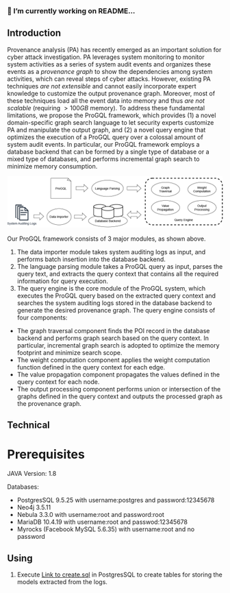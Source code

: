### 🔭 I’m currently working on README...
## Introduction

Provenance analysis (PA) has recently emerged as an important solution for cyber attack investigation.
PA leverages system monitoring to monitor system activities as a series of system audit events and organizes these events as a *provenance graph* to show the dependencies among system activities, which can reveal steps of cyber attacks. 
However, existing PA techniques *are not extensible* and cannot easily incorporate expert knowledge to customize the output provenance graph.
Moreover, most of these techniques load all the event data into memory and thus *are not scalable* (requiring $>100GB$ memory). 
To address these fundamental limitations, we propose the ProGQL framework, which provides (1) a novel domain-specific graph search language to let security experts customize PA and manipulate the output graph, and (2) a novel query engine that optimizes the execution of a ProGQL query over a colossal amount of system audit events. 
In particular, our ProGQL framework employs a database backend that can be formed by a single type of database or a mixed type of databases, and performs incremental graph search to minimize memory consumption. 

![Framework](figs/ProGQL.png)

Our ProGQL framework consists of 3 major modules, as shown above.
1. The data importer module takes system auditing logs as input, and performs batch insertion into the database backend. 
2. The language parsing module takes a ProGQL query as input, parses the query text, and extracts the query context that contains all the required information for query execution.
3. The query engine is the core module of the ProGQL system, which executes the ProGQL query based on the extracted query context and searches the system auditing logs stored in the database backend to generate the desired provenance graph. 
The query engine consists of four components:
- The graph traversal component finds the POI record in the database backend and performs graph search based on the query context.
In particular, incremental graph search is adopted to optimize the memory footprint and minimize search scope.
- The weight computation component applies the weight computation function defined in the query context for each edge.
- The value propagation component propagates the values defined in the query context for each node.
- The output processing component performs union or intersection of the graphs defined in the query context and outputs the processed graph as the provenance graph.

## Technical

# Prerequisites

JAVA Version: 1.8

Databases:
- PostgresSQL 9.5.25 with username:postgres and password:12345678
- Neo4j 3.5.11
- Nebula 3.3.0 with username:root and password:root
- MariaDB 10.4.19 with username:root and passwod:12345678
- Myrocks (Facebook MySQL 5.6.35) with username:root and no password

## Using

1. Execute [Link to create.sql](db%20scripts/create.sql) in PostgresSQL to create tables for storing the models extracted from the logs. 
